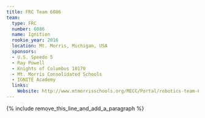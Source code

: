 ```yaml
---
title: FRC Team 6086
team:
  type: FRC
  number: 6086
  name: Ignition
  rookie_year: 2016
  location: Mt. Morris, Michigan, USA
  sponsors:
  - U.S. Speedo 5
  - Ray Powell
  - Knights of Columbus 10170
  - Mt. Morris Consolidated Schools
  - IGNITE Academy
  links:
    Website: http://www.mtmorrisschools.org/MECC/Portal/robotics-team-6086
---
```


{% include remove_this_line_and_add_a_paragraph %}